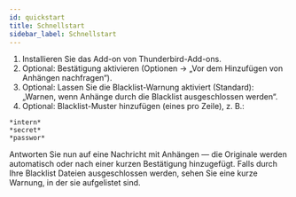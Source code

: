 ```yaml
---
id: quickstart
title: Schnellstart
sidebar_label: Schnellstart
---
```


1. Installieren Sie das Add-on von Thunderbird-Add-ons.
2. Optional: Bestätigung aktivieren (Optionen → „Vor dem Hinzufügen von Anhängen nachfragen“).
3. Optional: Lassen Sie die Blacklist-Warnung aktiviert (Standard): „Warnen, wenn Anhänge durch die Blacklist ausgeschlossen werden“.
4. Optional: Blacklist-Muster hinzufügen (eines pro Zeile), z. B.:

```
*intern*
*secret*
*passwor*
```

Antworten Sie nun auf eine Nachricht mit Anhängen — die Originale werden automatisch oder nach einer kurzen Bestätigung hinzugefügt. Falls durch Ihre Blacklist Dateien ausgeschlossen werden, sehen Sie eine kurze Warnung, in der sie aufgelistet sind.
